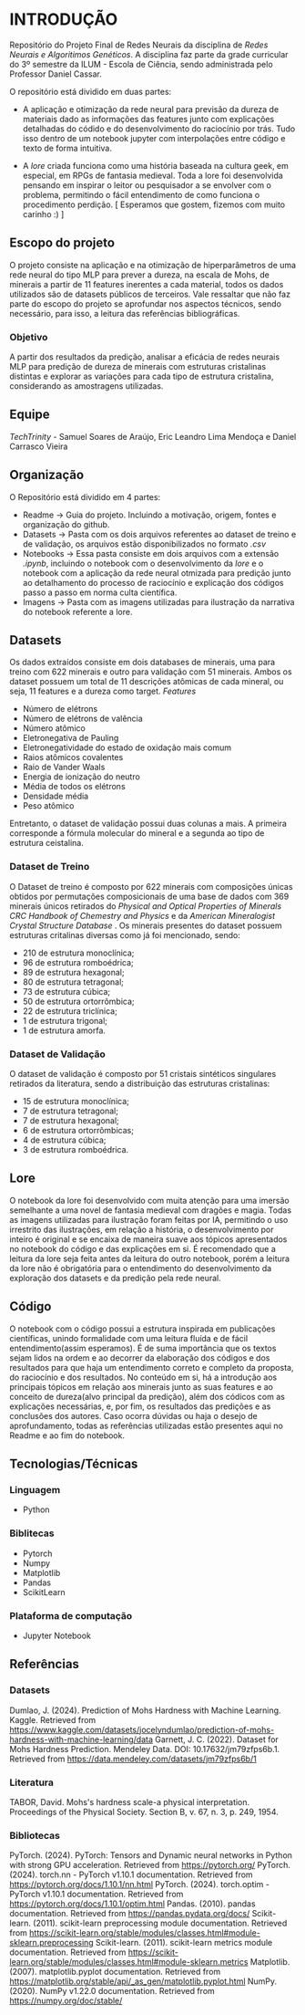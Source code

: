 # INTRODUÇÃO
Repositório do Projeto Final de Redes Neurais da disciplina de *Redes Neurais e Algoritimos Genéticos*. A disciplina faz parte da grade curricular do 3º semestre da ILUM - Escola de Ciência, sendo administrada pelo Professor Daniel Cassar. 

O repositório está dividido em duas partes:
- A aplicação e otimização da rede neural para previsão da dureza de materiais dado as informações das features junto com explicações detalhadas do códido e do desenvolvimento do raciocínio por trás. Tudo isso dentro de um notebook jupyter com interpolações entre código e texto de forma intuitiva.
  
- A *lore* criada funciona como uma história baseada na cultura geek, em especial, em RPGs de fantasia medieval. Toda a lore foi desenvolvida pensando em inspirar o leitor ou pesquisador a se envolver com o problema, permitindo o fácil entendimento de como funciona o procedimento perdição. [ Esperamos que gostem, fizemos com muito carinho :) ]

## Escopo do projeto
O projeto consiste na aplicação e na otimização de hiperparâmetros de uma rede neural do tipo MLP para prever a dureza, na escala de Mohs, de minerais a partir de 11 features inerentes a cada material, todos os dados utilizados são de datasets públicos de terceiros. 
Vale ressaltar que não faz parte do escopo do projeto se aprofundar nos aspectos técnicos, sendo necessário, para isso, a leitura das referências bibliográficas.

### Objetivo
A partir dos resultados da predição, analisar a eficácia de redes neurais MLP para predição de dureza de minerais com estruturas cristalinas distintas e explorar as variações para cada tipo de estrutura cristalina, considerando as amostragens utilizadas.

## Equipe
*TechTrinity* - Samuel Soares de Araújo, Eric Leandro Lima Mendoça e Daniel Carrasco Vieira 

## Organização
O Repositório está dividido em 4 partes:

- Readme -> Guia do projeto. Incluindo a motivação, origem, fontes e organização do github.
- Datasets -> Pasta com os dois arquivos referentes ao dataset de treino e de validação, os arquivos estão disponibilizados no formato *.csv*
- Notebooks -> Essa pasta consiste em dois arquivos com a extensão *.ipynb*, incluindo o notebook com o desenvolvimento da *lore* e o notebook com a aplicação da rede neural otmizada para predição junto ao detalhamento do processo de raciocínio e explicação dos códigos passo a passo em norma culta científica.
- Imagens -> Pasta com as imagens utilizadas para ilustração da narrativa do notebook referente a lore.

## Datasets
Os dados extraídos consiste em dois databases de minerais, uma para treino com 622 minerais e outro para validação com 51 minerais. Ambos os dataset possuem um total de 11 descrições atômicas de cada mineral, ou seja, 11 features e a dureza como target.
*Features*
- Número de elétrons
- Número de elétrons de valência
- Número atômico
- Eletronegativa de Pauling
- Eletronegatividade do estado de oxidação mais comum
- Raios atômicos covalentes
- Raio de Vander Waals
- Energia de ionização do neutro
- Média de todos os elétrons
- Densidade média
- Peso atômico
  
Entretanto, o dataset de validação possui duas colunas a mais. A primeira corresponde a fórmula molecular do mineral e a segunda ao tipo de estrutura ceistalina.

### Dataset de Treino
O Dataset de treino é composto por 622 minerais com composições únicas obtidos por permutações composicionais de uma base de dados com 369 minerais únicos retirados do *Physical and Optical Properties of Minerals CRC Handbook of Chemestry and Physics* e da *American Mineralogist Crystal Structure Database* . Os minerais presentes do dataset possuem estruturas critalinas diversas como já foi mencionado, sendo: 

- 210 de estrutura monoclínica;
- 96 de estrutura romboédrica;
- 89 de estrutura hexagonal;
- 80 de estrutura tetragonal;
- 73 de estrutura cúbica;
- 50 de estrutura ortorrômbica;
- 22 de estrutura triclínica;
- 1 de estrutura trigonal;
- 1 de estrutura amorfa.

### Dataset de Validação
O dataset de validação é composto por 51 cristais sintéticos singulares retirados da literatura, sendo a distribuição das estruturas cristalinas:

- 15 de estrutura monoclínica;
- 7 de estrutura tetragonal;
- 7 de estrutura hexagonal;
- 6 de estrutura ortorrômbicas;
- 4 de estrutura cúbica;
- 3 de estrutura romboédrica.

## Lore
O notebook da lore foi desenvolvido com muita atenção para uma imersão semelhante a uma novel de fantasia medieval com dragões e magia. Todas as imagens utilizadas para ilustração foram feitas por IA, permitindo o uso irrestrito das ilustrações, em relação a história, o desenvolvimento por inteiro é original e se encaixa de maneira suave aos tópicos apresentados no notebook do código e das explicações em si. É recomendado que a leitura da lore seja feita antes da leitura do outro notebook, porém a leitura da lore não é obrigatória para o entendimento do desenvolvimento da exploração dos datasets e da predição pela rede neural.

## Código
O notebook com o código possui a estrutura inspirada em publicações científicas, unindo formalidade com uma leitura fluída e de fácil entendimento(assim esperamos). É de suma importância que os textos sejam lidos na ordem e ao decorrer da elaboração dos códigos e dos resultados para que haja um entendimento correto e completo da proposta, do raciocínio e dos resultados. No conteúdo em si, há a introdução aos principais tópicos em relação aos minerais junto as suas features e ao conceito de dureza(alvo principal da predição), além dos códicos com as explicações necessárias, e, por fim, os resultados das predições e as conclusões dos autores. Caso ocorra dúvidas ou haja o desejo de aprofundamento, todas as referências utilizadas estão presentes aqui no Readme e ao fim do notebook.

## Tecnologias/Técnicas
### Linguagem
- Python
### Biblitecas
- Pytorch
- Numpy
- Matplotlib
- Pandas
- ScikitLearn
### Plataforma de computação
- Jupyter Notebook
  
## Referências
### Datasets
Dumlao, J. (2024). Prediction of Mohs Hardness with Machine Learning. Kaggle. Retrieved from https://www.kaggle.com/datasets/jocelyndumlao/prediction-of-mohs-hardness-with-machine-learning/data
Garnett, J. C. (2022). Dataset for Mohs Hardness Prediction. Mendeley Data. DOI: 10.17632/jm79zfps6b.1. Retrieved from https://data.mendeley.com/datasets/jm79zfps6b/1

### Literatura 
TABOR, David. Mohs's hardness scale-a physical interpretation. Proceedings of the Physical Society. Section B, v. 67, n. 3, p. 249, 1954.


### Bibliotecas
PyTorch. (2024). PyTorch: Tensors and Dynamic neural networks in Python with strong GPU acceleration. Retrieved from https://pytorch.org/
PyTorch. (2024). torch.nn - PyTorch v1.10.1 documentation. Retrieved from https://pytorch.org/docs/1.10.1/nn.html
PyTorch. (2024). torch.optim - PyTorch v1.10.1 documentation. Retrieved from https://pytorch.org/docs/1.10.1/optim.html
Pandas. (2010). pandas documentation. Retrieved from https://pandas.pydata.org/docs/
Scikit-learn. (2011). scikit-learn preprocessing module documentation. Retrieved from https://scikit-learn.org/stable/modules/classes.html#module-sklearn.preprocessing
Scikit-learn. (2011). scikit-learn metrics module documentation. Retrieved from https://scikit-learn.org/stable/modules/classes.html#module-sklearn.metrics
Matplotlib. (2007). matplotlib.pyplot documentation. Retrieved from https://matplotlib.org/stable/api/_as_gen/matplotlib.pyplot.html
NumPy. (2020). NumPy v1.22.0 documentation. Retrieved from https://numpy.org/doc/stable/






